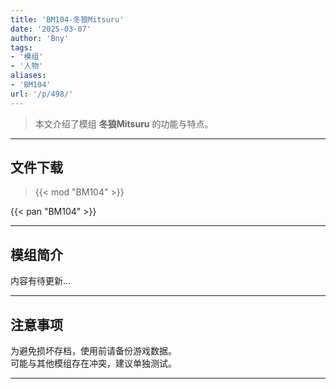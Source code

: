 ```yaml
---
title: 'BM104-冬狼Mitsuru'
date: '2025-03-07'
author: 'Bny'
tags:
- '模组'
- '人物'
aliases:
- 'BM104'
url: '/p/498/'
---
```


> 本文介绍了模组 **冬狼Mitsuru** 的功能与特点。

---

## 文件下载  

> {{< mod "BM104" >}}  

{{< pan "BM104" >}}  

---

## 模组简介

>  
内容有待更新...  

---

## 注意事项

>  
为避免损坏存档，使用前请备份游戏数据。  
可能与其他模组存在冲突，建议单独测试。  

---


